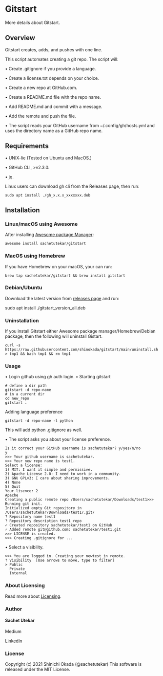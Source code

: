 # **Gitstart**

More details about Gitstart.

## Overview
Gitstart creates, adds, and pushes with one line.

This script automates creating a git repo. The script will:

•	Create .gitignore if you provide a language.

•	Create a license.txt depends on your choice.

•	Create a new repo at GitHub.com.

•	Create a README.md file with the repo name.

•	Add README.md and commit with a message.

•	Add the remote and push the file.

•	The script reads your GitHub username from ~/.config/gh/hosts.yml and uses the directory name as a GitHub repo name.


## Requirements

•	UNIX-lie (Tested on Ubuntu and MacOS.)

•	GitHub CLI, >v2.3.0.

•	jq.


Linux users can download gh cli from the Releases page, then run:


``` 
sudo apt install ./gh_x.x.x_xxxxxxx.deb

```

## Installation

### Linux/macOS using Awesome

After installing [Awesome package Manager](https://github.com/shinokada/awesome):

``` 
awesome install sachetutekar/gitstart
```


### MacOS using Homebrew

If you have Homebrew on your macOS, your can run:

``` 
brew tap sachetutekar/gitstart && brew install gitstart

```

### Debian/Ubuntu

Download the latest version from [releases page](https://github.com/shinokada/gitstart/releases) and run:

sudo apt install ./gitstart_version_all.deb

### Uninstallation

If you install Gitstart either Awesome package manager/Homebrew/Debian package, then the following will uninstall Gistart.

``` curl -s https://raw.githubusercontent.com/shinokada/gitstart/main/uninstall.sh > tmp1 && bash tmp1 && rm tmp1 ```

### Usage

•	Login github using gh auth login.
•	Starting gitstart

``` 
# define a dir path
gitstart -d repo-name
# in a current dir
cd new_repo
gitstart .
```

Adding language preference

``` 
gitstart -d repo-name -l python 

```

This will add python .gitignore as well.

•	The script asks you about your license preference.

``` 
Is it correct your GitHub username is sachetutekar? y/yes/n/no
y
>>> Your github username is sachetutekar.
>>> Your new repo name is test1.
Select a license:
1) MIT: I want it simple and permissive.
2) Apache License 2.0: I need to work in a community.
3) GNU GPLv3: I care about sharing improvements.
4) None
5) Quit
Your lisence: 2
Apache
Creating a public remote repo /Users/sachetutekar/Downloads/test1>>> Running git init.
Initialized empty Git repository in /Users/sachetutekar/Downloads/test1/.git/
? Repository name test1
? Repository description test1 repo
✓ Created repository sachetutekar/test1 on GitHub
✓ Added remote git@github.com: sachetutekar/test1.git
>>> LICENSE is created.
>>> Creating .gitignore for ...
```

•	Select a visibility.

```
>>> You are logged in. Creating your newtest in remote.
? Visibility  [Use arrows to move, type to filter]
> Public
  Private
  Internal
```

### About Licensing

Read more about [Licensing](https://docs.github.com/en/free-pro-team@latest/rest/reference/licenses).

### Author

#### Sachet Utekar

Medium

[LinkedIn](https://www.linkedin.com/in/sachetutekar/)

### License

Copyright (c) 2021 Shinichi Okada (@sachetutekar) This software is released under the MIT License.
